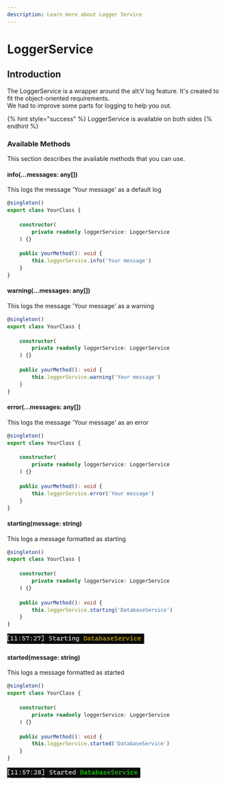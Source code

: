 ```yaml
---
description: Learn more about Logger Service
---
```


# LoggerService

## Introduction

The LoggerService is a wrapper around the alt:V log feature. It's created to fit the object-oriented requirements.  
We had to improve some parts for logging to help you out.

{% hint style="success" %}
LoggerService is available on both sides
{% endhint %}

### Available Methods

This section describes the available methods that you can use.

#### info\(...messages: any\[\]\)

This logs the message 'Your message' as a default log

```typescript
@singleton()
export class YourClass {

    constructor(
        private readonly loggerService: LoggerService
    ) {}

    public yourMethod(): void {
        this.loggerService.info('Your message')
    }
}
```

#### warning\(...messages: any\[\]\)

This logs the message 'Your message' as a warning

```typescript
@singleton()
export class YourClass {

    constructor(
        private readonly loggerService: LoggerService
    ) {}

    public yourMethod(): void {
        this.loggerService.warning('Your message')
    }
}
```

#### error\(...messages: any\[\]\)

This logs the message 'Your message' as an error

```typescript
@singleton()
export class YourClass {

    constructor(
        private readonly loggerService: LoggerService
    ) {}

    public yourMethod(): void {
        this.loggerService.error('Your message')
    }
}
```

#### starting\(message: string\)

This logs a message formatted as starting

```typescript
@singleton()
export class YourClass {

    constructor(
        private readonly loggerService: LoggerService
    ) {}

    public yourMethod(): void {
        this.loggerService.starting('DatabaseService')
    }
}
```

![Console printed message](../../.gitbook/assets/loggerservice_starting.png)

#### started\(message: string\)

This logs a message formatted as started

```typescript
@singleton()
export class YourClass {

    constructor(
        private readonly loggerService: LoggerService
    ) {}

    public yourMethod(): void {
        this.loggerService.started('DatabaseService')
    }
}
```

![Console printed message](../../.gitbook/assets/loggerservice_started.png)

